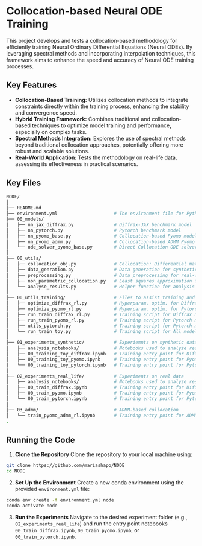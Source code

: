 # Collocation-based Neural ODE Training

This project develops and tests a collocation-based methodology for efficiently training Neural Ordinary Differential Equations (Neural ODEs). 
By leveraging spectral methods and incorporating interpolation techniques, this framework aims to enhance the speed and accuracy of Neural ODE training processes. 

## Key Features

- **Collocation-Based Training:** Utilizes collocation methods to integrate constraints directly within the training process, enhancing the stability and convergence speed.
- **Hybrid Training Framework:** Combines traditional and collocation-based techniques to optimize model training and performance, especially on complex tasks.
- **Spectral Methods Integration:** Explores the use of spectral methods beyond traditional collocation approaches, potentially offering more robust and scalable solutions.
- **Real-World Application:** Tests the methodology on real-life data, assessing its effectiveness in practical scenarios.

## Key Files
```bash
NODE/
│
├── README.md          
├── environment.yml                     # The environment file for Python projects
├── 00_models/         
│   ├── nn_jax_diffrax.py               # Diffrax-JAX benchmark model
│   ├── nn_pytorch.py                   # Pytorch benchmark model
│   ├── nn_pyomo_base.py                # Collocation-based Pyomo model
│   ├── nn_pyomo_admm.py                # Collocation-based ADMM Pyomo model
│   └── ode_solver_pyomo_base.py        # Direct Collocation ODE solver
│   
├── 00_utils/            
│   ├── collocation_obj.py              # Collocation: Differential matrix, grid computation
│   ├── data_genration.py               # Data generation for synthetic data
│   ├── preprocessing.py                # Data preprocessing for real-world data
│   ├── non_parametric_collocation.py   # Least squares approximation for smoothing
│   └── analyse_results.py              # Helper function for analysis of results
│
├── 00_utils_training/                  # Files to assist training and collecting results
│   ├── optimize_diffrax_rl.py          # Hyperparam. optim. for Diffrax model (real data)
│   ├── optimize_pyomo_rl.py            # Hyperparam. optim. for Pytorch model (real data)
│   ├── run_train_diffrax_rl.py         # Training script for Diffrax model (real data)
│   ├── run_train_pyomo_rl.py           # Training script for Pytorch model (real data)
│   ├── utils_pytorch.py                # Training script for Pytorch model (real data)
│   └── run_train_toy.py                # Training script for All models (synthetic data)
│
├── 01_experiments_synthetic/           # Experiemnts on synthetic data
│   ├── analysis_notebooks/             # Notebooks used to analyze results
│   ├── 00_training_toy_diffrax.ipynb   # Training entry point for Diffrax model
│   ├── 00_training_toy_pyomo.ipynb     # Training entry point for Pyomo model
│   └── 00_training_toy_pytorch.ipynb   # Training entry point for Pytorch model
│
├── 02_experiments_real_life/           # Experiments on real data
│   ├── analysis_notebooks/             # Notebooks used to analyze results
│   ├── 00_train_diffrax.ipynb          # Training entry point for Diffrax model
│   ├── 00_train_pyomo.ipynb            # Training entry point for Pyomo model
│   └── 00_train_pytorch.ipynb          # Training entry point for Pytorch model
│
├── 03_admm/                            # ADMM-based collocation
│   └── train_pyomo_admm_rl.ipynb       # Training entry point for ADMM Pyomo model
.
```

## Running the Code

1. **Clone the Repository**
Clone the repository to your local machine using:
```bash
git clone https://github.com/mariashapo/NODE
cd NODE
```

2. **Set Up the Environment**
Create a new conda environment using the provided `environment.yml` file:
```bash
conda env create -f environment.yml node
conda activate node
```

3. **Run the Experiments**
Navigate to the desired experiment folder (e.g., `02_experiments_real_life`) and run the entry point notebooks `00_train_diffrax.ipynb`, `00_train_pyomo.ipynb`, or `00_train_pytorch.ipynb`.
